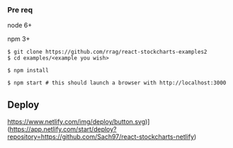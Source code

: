 ### Pre req
node 6+

npm 3+


```
$ git clone https://github.com/rrag/react-stockcharts-examples2
$ cd examples/<example you wish>

$ npm install

$ npm start # this should launch a browser with http://localhost:3000
```


## Deploy 

https://www.netlify.com/img/deploy/button.svg)](https://app.netlify.com/start/deploy?repository=https://github.com/Sach97/react-stockcharts-netlify)
